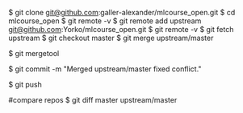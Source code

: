$ git clone git@github.com:galler-alexander/mlcourse_open.git
$ cd mlcourse_open
$ git remote -v
$ git remote add upstream git@github.com:Yorko/mlcourse_open.git
$ git remote -v
$ git fetch upstream
$ git checkout master
$ git merge upstream/master

$ git mergetool

$ git commit -m "Merged upstream/master fixed conflict."

$ git push


#compare repos
$ git diff master upstream/master
